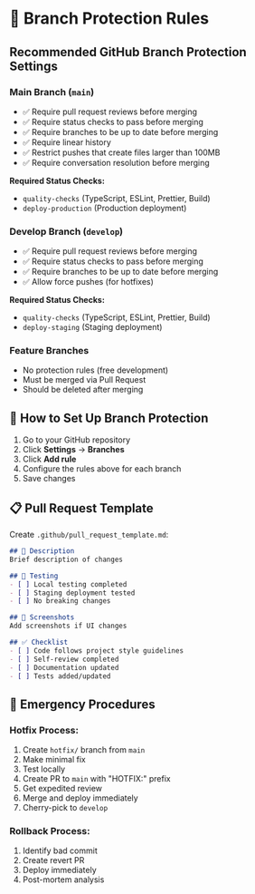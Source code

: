 # 🌿 Branch Protection Rules

## Recommended GitHub Branch Protection Settings

### **Main Branch (`main`)**
- ✅ Require pull request reviews before merging
- ✅ Require status checks to pass before merging
- ✅ Require branches to be up to date before merging
- ✅ Require linear history
- ✅ Restrict pushes that create files larger than 100MB
- ✅ Require conversation resolution before merging

**Required Status Checks:**
- `quality-checks` (TypeScript, ESLint, Prettier, Build)
- `deploy-production` (Production deployment)

### **Develop Branch (`develop`)**
- ✅ Require pull request reviews before merging
- ✅ Require status checks to pass before merging
- ✅ Require branches to be up to date before merging
- ✅ Allow force pushes (for hotfixes)

**Required Status Checks:**
- `quality-checks` (TypeScript, ESLint, Prettier, Build)
- `deploy-staging` (Staging deployment)

### **Feature Branches**
- No protection rules (free development)
- Must be merged via Pull Request
- Should be deleted after merging

## 🔧 How to Set Up Branch Protection

1. Go to your GitHub repository
2. Click **Settings** → **Branches**
3. Click **Add rule**
4. Configure the rules above for each branch
5. Save changes

## 📋 Pull Request Template

Create `.github/pull_request_template.md`:

```markdown
## 📝 Description
Brief description of changes

## 🧪 Testing
- [ ] Local testing completed
- [ ] Staging deployment tested
- [ ] No breaking changes

## 📸 Screenshots
Add screenshots if UI changes

## ✅ Checklist
- [ ] Code follows project style guidelines
- [ ] Self-review completed
- [ ] Documentation updated
- [ ] Tests added/updated
```

## 🚨 Emergency Procedures

### **Hotfix Process:**
1. Create `hotfix/` branch from `main`
2. Make minimal fix
3. Test locally
4. Create PR to `main` with "HOTFIX:" prefix
5. Get expedited review
6. Merge and deploy immediately
7. Cherry-pick to `develop`

### **Rollback Process:**
1. Identify bad commit
2. Create revert PR
3. Deploy immediately
4. Post-mortem analysis
